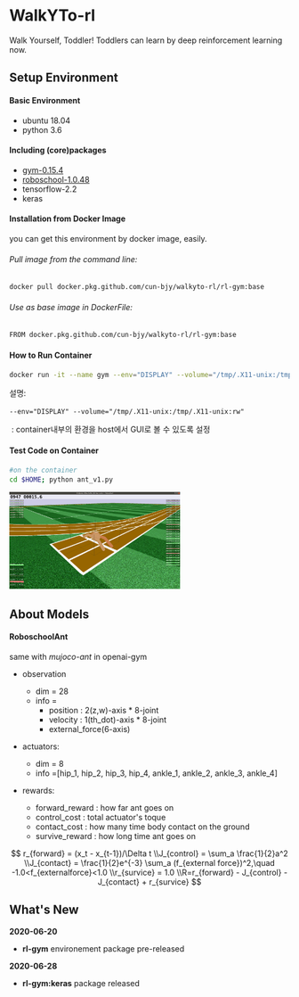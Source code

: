 # WalkYTo-rl
Walk Yourself, Toddler! Toddlers can learn by deep reinforcement learning now.



## Setup Environment

#### Basic Environment

- ubuntu 18.04
- python 3.6

#### Including (core)packages

- [gym-0.15.4](https://github.com/openai/gym)
- [roboschool-1.0.48](https://github.com/openai/roboschool)
- tensorflow-2.2
- keras



#### Installation from Docker Image

you can get this environment by docker image, easily.

###### Pull image from the command line:

```bash
docker pull docker.pkg.github.com/cun-bjy/walkyto-rl/rl-gym:base
```

###### Use as base image in DockerFile:

```bash
FROM docker.pkg.github.com/cun-bjy/walkyto-rl/rl-gym:base
```



#### How to Run Container

```bash
docker run -it --name gym --env="DISPLAY" --volume="/tmp/.X11-unix:/tmp/.X11-unix:rw" gym:base
```

설명:

​	`--env="DISPLAY" --volume="/tmp/.X11-unix:/tmp/.X11-unix:rw"`

​	: container내부의 환경을 host에서 GUI로 볼 수 있도록 설정



#### Test Code on Container

```bash
#on the container
cd $HOME; python ant_v1.py
```



<img src="./ant_v1.png" style="zoom:30%;" />





## About Models

#### RoboschoolAnt

same with *mujoco-ant* in openai-gym

- observation
  - dim = 28
  - info = 
    - position : 2(z,w)-axis * 8-joint
    - velocity : 1(th_dot)-axis * 8-joint
    - external_force(6-axis)

- actuators:
  - dim = 8
  - info =[hip_1, hip_2, hip_3, hip_4, ankle_1, ankle_2, ankle_3, ankle_4]

- rewards:
  - forward_reward : how far ant goes on
  - control_cost : total actuator's toque
  - contact_cost : how many time body contact on the ground
  - survive_reward : how long time ant goes on

$$
r_{forward} = (x_t - x_{t-1})/\Delta t
\\J_{control} = \sum_a \frac{1}{2}a^2
\\J_{contact} = \frac{1}{2}e^{-3} \sum_a (f_{external force})^2,\quad -1.0<f_{externalforce}<1.0
\\r_{survice} = 1.0
\\R=r_{forward} - J_{control} - J_{contact} + r_{survice}
$$



## What's New

**2020-06-20** 

- **rl-gym** environement package pre-released

**2020-06-28**

- **rl-gym:keras** package released